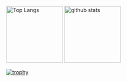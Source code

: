 <p align="left"> 
  <img alt="Top Langs" height="150px" src="https://github-readme-stats.vercel.app/api/top-langs/?username=KentM-hub&layout=compact&count_private=true&show_icons=true&theme=onedark" />
  <img alt="github stats" height="150px" src="https://github-readme-stats.vercel.app/api?username=KentM-hub&count_private=true&show_icons=true&show_icons=true&theme=onedark" />
</p>

[![trophy](https://github-profile-trophy.vercel.app/?username=KentM-hub&theme=onedark&column=7
)](https://github.com/ryo-ma/github-profile-trophy)


